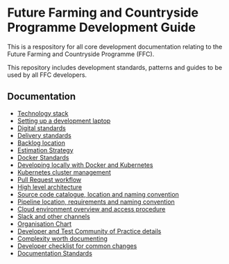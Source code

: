 # Future Farming and Countryside Programme Development Guide
This is a respository for all core development documentation relating to the Future Farming and Countryside Programme (FFC).

This repository includes development standards, patterns and guides to be used by all FFC developers.

## Documentation
- [Technology stack](docs/technology-stack.md)
- [Setting up a development laptop](docs/developer-laptop-setup/index.md)
- [Digital standards]()
- [Delivery standards]()
- [Backlog location]()
- [Estimation Strategy]()
- [Docker Standards]()
- [Developing locally with Docker and Kubernetes]()
- [Kubernetes cluster management](docs/kubernetes-cluster-management/index.md)
- [Pull Request workflow]()
- [High level architecture]()
- [Source code catalogue, location and naming convention]()
- [Pipeline location, requirements and naming convention]()
- [Cloud environment overview and access procedure]()
- [Slack and other channels]()
- [Organisation Chart]()
- [Developer and Test Community of Practice details]()
- [Complexity worth documenting]()
- [Developer checklist for common changes]()
- [Documentation Standards](docs/documentation-standards.md)

